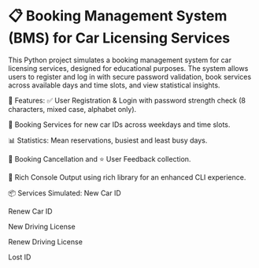# 📋 Booking Management System (BMS) for Car Licensing Services

This Python project simulates a booking management system for car licensing services, designed for educational purposes. The system allows users to register and log in with secure password validation, book services across available days and time slots, and view statistical insights.

🔧 Features:
✅ User Registration & Login with password strength check (8 characters, mixed case, alphabet only).

📅 Booking Services for new car IDs across weekdays and time slots.

📊 Statistics: Mean reservations, busiest and least busy days.

🛑 Booking Cancellation and ⭐ User Feedback collection.

🎨 Rich Console Output using rich library for an enhanced CLI experience.

📦 Services Simulated:
New Car ID

Renew Car ID

New Driving License

Renew Driving License

Lost ID
